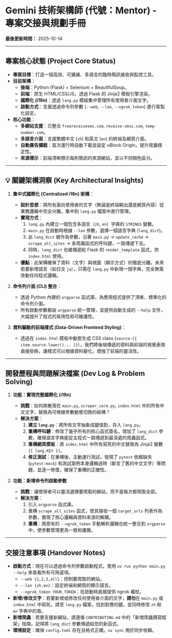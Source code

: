 # Gemini 技術架構師 (代號：Mentor) - 專案交接與規劃手冊

**最後更新時間：** 2025-10-14

---

## 專案核心狀態 (Project Core Status)

- **專案目標**：打造一個高效、可擴展、多語言的臨時簡訊接收與監控工具。
- **目前架構**：
  - **後端**：Python (Flask) + Selenium + BeautifulSoup。
  - **前端**：原生 HTML/CSS/JS，透過 Flask 的 Jinja2 模板引擎渲染。
  - **國際化 (i18n)**：透過 `lang.py` 模組集中管理所有使用者介面文字。
  - **啟動方式**：支援透過命令列參數 (`--web`, `--lan`, `--ngrok_token`) 進行客製化設定。
- **核心功能**：
  - **多網站支援**：已整合 `freereceivesms.com`, `receive-smss.com`, `temp-number.com`。
  - **多語言介面**：支援繁體中文 (`zh`) 和英文 (`en`) 的終端及網頁介面。
  - **自動廣告攔截**：首次運行時自動下載並設定 uBlock Origin，提升爬蟲穩定性。
  - **來源標示**：前端清晰標示每則簡訊的來源網站，並以不同顏色區分。

---

## 💡 關鍵架構洞察 (Key Architectural Insights)

1.  **集中式國際化 (Centralized i18n) 架構**：
    - **設計思想**：將所有面向使用者的文字（無論是終端輸出還是網頁內容）從業務邏輯中完全分離，集中到 `lang.py` 檔案中進行管理。
    - **實現方式**：
        1.  `lang.py` 內建立一個包含多語言（`zh`, `en`）字典的 `STRINGS` 變數。
        2.  `main.py` 在啟動時根據 `--lan` 參數，選擇一個語言字典 (`lang_dict`)。
        3.  此 `lang_dict` 被作為參數，沿著 `main.py` -> `update_cache` -> `scrape_all_sites` -> 各爬蟲函式的呼叫鏈，一路傳遞下去。
        4.  同時，`lang_dict` 也被傳遞給 Flask 的 `render_template` 函式，供 `index.html` 使用。
    - **優點**：此架構確保了資料（文字）與視圖（顯示方式）的徹底分離。未來若要新增語言（如日文 `ja`），只需在 `lang.py` 中新增一個字典，完全無需改動任何程式邏輯。

2.  **命令列介面 (CLI) 整合**：
    - 透過 Python 內建的 `argparse` 函式庫，為應用程式提供了清晰、標準化的命令列介面。
    - 所有啟動參數都由 `argparse` 統一管理，並提供自動生成的 `--help` 文件，大幅提升了程式的易用性和可維護性。

3.  **資料驅動的前端樣式 (Data-Driven Frontend Styling)**：
    - 透過在 `index.html` 模板中動態生成 CSS class (`source-{{ item.source.lower()... }}`），我們將後端傳遞的資料與前端的視覺表現直接掛鉤，讓樣式可以根據資料變化，增強了前端的靈活性。

---

## 開發歷程與問題解決檔案 (Dev Log & Problem Solving)

1.  **功能：實現完整國際化 (i18n)**
    - **挑戰**：如何將散落在 `main.py`, `scraper_core.py`, `index.html` 中的所有中文文字，替換為可根據參數動態切換的結構？
    - **解決方案**：
        1.  **建立 `lang.py`**：將所有文字抽象成鍵值對，存入 `lang.py`。
        2.  **重構呼叫鏈**：修改了幾乎所有的核心函式簽名，增加了 `lang_dict` 參數，確保語言字典能從主程式一路傳遞到最深處的爬蟲函式。
        3.  **重構網頁模板**：將 `index.html` 中所有寫死的中文替換為 Jinja2 變數 `{{ lang.KEY }}`。
        4.  **修正測試**：在重構後，主動運行測試，發現了 `pytest` 依賴缺失 (`pytest-mock`) 和測試案例本身邏輯過時（斷言了舊的中文文字）等問題，並逐一修復，確保了重構的正確性。

2.  **功能：新增命令列啟動參數**
    - **挑戰**：讓使用者可以靈活選擇要爬取的網站，而不是每次都爬取全部。
    - **解決方案**：
        1.  引入 `argparse` 函式庫。
        2.  重構 `scrape_all_sites` 函式，使其接收一個 `target_urls` 列表作為參數，實現了核心邏輯與資料來源的解耦。
        3.  **重構**：將原有的 `--ngrok_token` 手動解析邏輯也統一整合到 `argparse` 中，使參數管理更為一致和優雅。

---

## 交接注意事項 (Handover Notes)

-   **啟動方式**：現在可以透過命令列參數啟動程式。使用 `uv run python main.py --help` 來查看所有可用選項。
    -   `--web {1,2,3,all}`：控制要爬取的網站。
    -   `--lan {zh,en}`：設定終端和網頁的顯示語言。
    -   `--ngrok_token YOUR_TOKEN`：在啟動時直接提供 ngrok 權杖。
-   **新增/修改文字**：若要新增或修改任何使用者介面的文字，**請勿**在 `main.py` 或 `index.html` 中寫死。請至 `lang.py` 檔案，找到對應的鍵，並同時修改 `zh` 和 `en` 字典中的值。
-   **新增爬蟲**：若要支援新網站，請遵循 `CONTRIBUTING.md` 中的「新增爬蟲撰寫框架」指南。記得將 `lang_dict` 參數傳遞給您的新函式。
-   **環境設定**：確保 `config.toml` 存在且格式正確。`uv sync` 用於同步依賴。